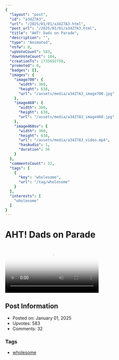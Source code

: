 ```yaml
---
{
  "layout": "post",
  "id": "a34Z7A3",
  "url": "/2025/01/01/a34Z7A3.html",
  "post_url": "/2025/01/01/a34Z7A3.html",
  "title": "AHT! Dads on Parade",
  "description": "",
  "type": "Animated",
  "nsfw": 0,
  "upVoteCount": 583,
  "downVoteCount": 184,
  "creationTs": 1735692750,
  "promoted": 0,
  "badges": [],
  "images": {
    "image700": {
      "width": 360,
      "height": 638,
      "url": "/assets/media/a34Z7A3_image700.jpg"
    },
    "image460": {
      "width": 360,
      "height": 638,
      "url": "/assets/media/a34Z7A3_image460.jpg"
    },
    "image460sv": {
      "width": 360,
      "height": 638,
      "url": "/assets/media/a34Z7A3_video.mp4",
      "hasAudio": 1,
      "duration": 56
    }
  },
  "commentsCount": 32,
  "tags": [
    {
      "key": "wholesome",
      "url": "/tag/wholesome"
    }
  ],
  "interests": [
    "wholesome"
  ]
}
---
```


# AHT! Dads on Parade

<video controls playsinline loop poster="/assets/media/a34Z7A3_image460.jpg">
  <source src="/assets/media/a34Z7A3_video.mp4" type="video/mp4">
  Your browser does not support the video tag.
</video>

## Post Information

- Posted on: January 01, 2025
- Upvotes: 583
- Comments: 32

### Tags

- [wholesome](/tag/wholesome)
